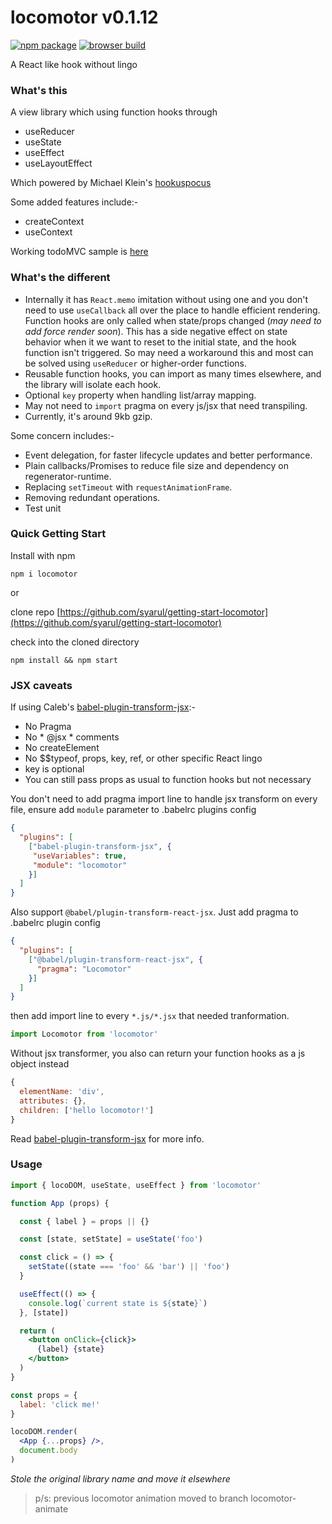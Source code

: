 # locomotor v0.1.12

[![npm package](https://img.shields.io/badge/npm-0.1.12-blue.svg)](https://www.npmjs.com/package/locomotor) [![browser build](https://img.shields.io/badge/unpkg-0.1.12-ff69b4.svg)](https://unpkg.com/locomotor@0.1.12/locomotor-min.js)

A React like hook without lingo

### What's this
A view library which using function hooks through
- useReducer
- useState
- useEffect
- useLayoutEffect

Which powered by Michael Klein's [hookuspocus](https://github.com/michael-klein/hookuspocus)

Some added features include:-
- createContext
- useContext

Working todoMVC sample is [here](https://github.com/syarul/locomotor-todomvc)

### What's the different

- Internally it has ```React.memo``` imitation without using one and you don't need to use ```useCallback``` all over the place to handle efficient rendering. Function hooks are only called when state/props changed (*may need to add force render soon*). This has a side negative effect on state behavior when it we want to reset to the initial state, and the hook function isn't triggered. So may need a workaround this and most can be solved using ```useReducer``` or higher-order functions.
- Reusable function hooks, you can import as many times elsewhere, and the library will isolate each hook.
- Optional ```key``` property when handling list/array mapping.
- May not need to ```import``` pragma on every js/jsx that need transpiling.
- Currently, it's around 9kb gzip.

Some concern includes:-
- Event delegation, for faster lifecycle updates and better performance.
- Plain callbacks/Promises to reduce file size and dependency on regenerator-runtime.
- Replacing ```setTimeout``` with ```requestAnimationFrame```.
- Removing redundant operations.
- Test unit

### Quick Getting Start

Install with npm

```npm i locomotor```

or

clone repo [https://github.com/syarul/getting-start-locomotor](https://github.com/syarul/getting-start-locomotor)

check into the cloned directory

```npm install && npm start```

### JSX caveats
If using Caleb's [babel-plugin-transform-jsx](https://github.com/calebmer/node_modules/tree/master/babel-plugin-transform-jsx):-
- No Pragma
- No * @jsx * comments
- No createElement
- No $$typeof, props, key, ref, or other specific React lingo
- key is optional
- You can still pass props as usual to function hooks but not necessary

You don't need to add pragma import line to handle jsx transform on every file, ensure add `module` parameter to .babelrc plugins config
```json
{
  "plugins": [
    ["babel-plugin-transform-jsx", {
     "useVariables": true,
     "module": "locomotor"
    }]
  ]
}
```

Also support ```@babel/plugin-transform-react-jsx```. Just add pragma to .babelrc plugin config
```json
{
  "plugins": [
    ["@babel/plugin-transform-react-jsx", {
      "pragma": "Locomotor"
    }]
  ]
}
```
then add import line to every ```*.js/*.jsx``` that needed tranformation.
```js
import Locomotor from 'locomotor'
```

Without jsx transformer, you also can return your function hooks as a js object instead
```js
{
  elementName: 'div',
  attributes: {},
  children: ['hello locomotor!']
}
```
Read [babel-plugin-transform-jsx](https://github.com/calebmer/node_modules/blob/master/babel-plugin-transform-jsx/README.md) for more info.

### Usage
```jsx
import { locoDOM, useState, useEffect } from 'locomotor'

function App (props) {

  const { label } = props || {}

  const [state, setState] = useState('foo')

  const click = () => {
    setState((state === 'foo' && 'bar') || 'foo')
  }

  useEffect(() => {
    console.log(`current state is ${state}`)
  }, [state])

  return (
    <button onClick={click}>
      {label} {state}
    </button>
  )
}

const props = {
  label: 'click me!'
}

locoDOM.render(
  <App {...props} />, 
  document.body
)

```

*Stole the original library name and move it elsewhere*
> p/s: previous locomotor animation moved to branch locomotor-animate